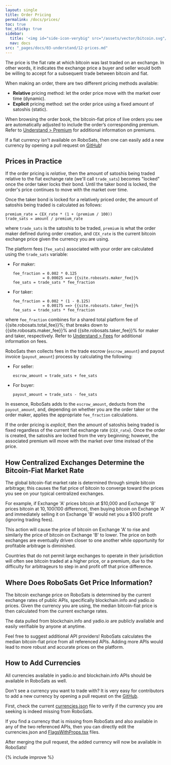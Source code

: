 ```yaml
---
layout: single
title: Order Pricing
permalink: /docs/prices/
toc: true
toc_sticky: true
sidebar:
  title: '<img id="side-icon-verybig" src="/assets/vector/bitcoin.svg"/>Prices'
  nav: docs
src: "_pages/docs/03-understand/12-prices.md"
---
```


The price is the fiat rate at which bitcoin was last traded on an exchange. In other words, it indicates the exchange price a buyer and seller would both be willing to accept for a subsequent trade between bitcoin and fiat.

When making an order, there are two different pricing methods available:
* **Relative** pricing method: let the order price move with the market over time (dynamic).
* **Explicit** pricing method: set the order price using a fixed amount of satoshis (static).

When browsing the order book, the bitcoin-fiat price of live orders you see are automatically adjusted to include the order’s corresponding premium. Refer to [Understand > Premium](https://learn.robosats.com/docs/premium/) for additional information on premiums.

If a fiat currency isn't available on RoboSats, then one can easily add a new currency by opening a pull request on [GitHub](https://github.com/RoboSats/robosats)!

## **Prices in Practice**

If the order pricing is *relative*, then the amount of satoshis being traded relative to the fiat exchange rate (we'll call `trade_sats`) becomes "locked" once the order taker locks their bond. Until the taker bond is locked, the order's price continues to move with the market over time.

Once the taker bond is locked for a relatively priced order, the amount of satoshis being traded is calculated as follows:

````
premium_rate = CEX_rate * (1 + (premium / 100))
trade_sats = amount / premium_rate
````

where `trade_sats` is the satoshis to be traded, `premium` is what the order maker defined during order creation, and `CEX_rate` is the current bitcoin exchange price given the currency you are using.

The platform fees (`fee_sats`) associated with your order are calculated using the `trade_sats` variable:
* For maker:
  ````
  fee_fraction = 0.002 * 0.125
               = 0.00025 ==> {{site.robosats.maker_fee}}%
  fee_sats = trade_sats * fee_fraction
  ````
* For taker:
  ````
  fee_fraction = 0.002 * (1 - 0.125)
               = 0.00175 ==> {{site.robosats.taker_fee}}%
  fee_sats = trade_sats * fee_fraction
  ````

where `fee_fraction` combines for a shared total platform fee of {{site.robosats.total_fee}}%; that breaks down to {{site.robosats.maker_fee}}% and {{site.robosats.taker_fee}}% for maker and taker, respectively. Refer to [Understand > Fees](https://learn.robosats.com/docs/fees/) for additional information on fees.

RoboSats then collects fees in the trade escrow (`escrow_amount`) and payout invoice (`payout_amount`) process by calculating the following:
* For seller:
  ````
  escrow_amount = trade_sats + fee_sats
  ````
* For buyer:
  ````
  payout_amount = trade_sats - fee_sats
  ````

In essence, RoboSats adds to the `escrow_amount`, deducts from the `payout_amount`, and, depending on whether you are the order taker or the order maker, applies the appropriate `fee_fraction` calculations.

If the order pricing is *explicit*, then the amount of satoshis being traded is fixed regardless of the current fiat exchange rate (`CEX_rate`). Once the order is created, the satoshis are locked from the very beginning; however, the associated premium will move with the market over time instead of the price.

## **How Centralized Exchanges Determine the Bitcoin-Fiat Market Rate**

The global bitcoin-fiat market rate is determined through simple bitcoin arbitrage; this causes the fiat price of bitcoin to converge toward the prices you see on your typical centralized exchanges.

For example, if Exchange 'A' prices bitcoin at $10,000 and Exchange 'B' prices bitcoin at $10,100 ($100 difference), then buying bitcoin on Exchange 'A' and immediately selling it on Exchange 'B' would net you a $100 profit (ignoring trading fees).

This action will cause the price of bitcoin on Exchange 'A' to rise and similarly the price of bitcoin on Exchange 'B' to lower. The price on both exchanges are eventually driven closer to one another while opportunity for profitable arbitrage is diminished.

Countries that do not permit large exchanges to operate in their jurisdiction will often see bitcoin traded at a higher price, or a premium, due to the difficulty for arbitrageurs to step in and profit off that price difference.

## **Where Does RoboSats Get Price Information?**

The bitcoin exchange price on RoboSats is determined by the current exchange rates of public APIs, specifically blockchain.info and yadio.io prices. Given the currency you are using, the median bitcoin-fiat price is then calculated from the current exchange rates.

The data pulled from blockchain.info and yadio.io are publicly available and easily verifiable by anyone at anytime.

Feel free to suggest additional API providers! RoboSats calculates the median bitcoin-fiat price from all referenced APIs. Adding more APIs would lead to more robust and accurate prices on the platform.

## **How to Add Currencies**

All currencies available in yadio.io and blockchain.info APIs should be available in RoboSats as well.

Don't see a currency you want to trade with? It is very easy for contributors to add a new currency by opening a pull request on the [GitHub](https://github.com/RoboSats/robosats).

First, check the current [currencies.json](https://github.com/RoboSats/robosats/blob/main/frontend/static/assets/currencies.json) file to verify if the currency you are seeking is indeed missing from RoboSats.

If you find a currency that is missing from RoboSats and also available in any of the two referenced APIs, then you can directly edit the currencies.json and [FlagsWithProps.tsx](https://github.com/RoboSats/robosats/blob/main/frontend/src/components/FlagWithProps/FlagWithProps.tsx) files.

After merging the pull request, the added currency will now be available in RoboSats!

{% include improve %}
